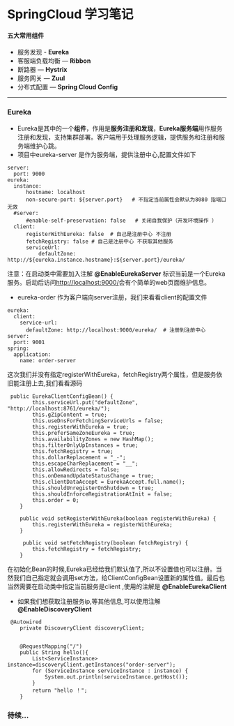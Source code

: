 # SpringCloud 学习笔记



#### 五大常用组件

- 服务发现 - **Eureka**
- 客服端负载均衡 — **Ribbon**
- 断路器 — **Hystrix**
- 服务网关 — **Zuul**
- 分布式配置 — **Spring Cloud Config**

---





### Eureka

- Eureka是其中的一个**组件**，作用是**服务注册和发现**，**Eureka服务端**用作服务注册和发现，支持集群部署。客户端用于处理服务逻辑，提供服务和注册和服务端维护心跳。</br>
- 项目中eureka-server 是作为服务端，提供注册中心,配置文件如下

```
server:
  port: 9000
eureka:
  instance:
      hostname: localhost
      non-secure-port: ${server.port}   # 不指定当前属性会默认为8080 指端口无效
  #server:
      #enable-self-preservation: false   # 关闭自我保护（开发环境操作 ）
  client:
      registerWithEureka: false  # 自己是注册中心 不注册
      fetchRegistry: false # 自己是注册中心 不获取其他服务
      serviceUrl:
          defaultZone: http://${eureka.instance.hostname}:${server.port}/eureka/
```

注意：在启动类中需要加入注解 **@EnableEurekaServer**  标识当前是一个Eureka服务。启动后访问[http://localhost:9000/](https://note.youdao.com/)会有个简单的web页面维护信息。</br>

- eureka-order 作为客户端向server注册，我们来看看client的配置文件

```
eureka:
  client:
    service-url:
      defaultZone: http://localhost:9000/eureka/  # 注册到注册中心
server:
  port: 9001
spring:
  application:
    name: order-server
```
这次我们并没有指定registerWithEureka，fetchRegistry两个属性，但是服务依旧能注册上去,我们看看源码

```
 public EurekaClientConfigBean() {
        this.serviceUrl.put("defaultZone", "http://localhost:8761/eureka/");
        this.gZipContent = true;
        this.useDnsForFetchingServiceUrls = false;
        this.registerWithEureka = true;
        this.preferSameZoneEureka = true;
        this.availabilityZones = new HashMap();
        this.filterOnlyUpInstances = true;
        this.fetchRegistry = true;
        this.dollarReplacement = "_-";
        this.escapeCharReplacement = "__";
        this.allowRedirects = false;
        this.onDemandUpdateStatusChange = true;
        this.clientDataAccept = EurekaAccept.full.name();
        this.shouldUnregisterOnShutdown = true;
        this.shouldEnforceRegistrationAtInit = false;
        this.order = 0;
    }
    
    public void setRegisterWithEureka(boolean registerWithEureka) {
        this.registerWithEureka = registerWithEureka;
    }
    
     public void setFetchRegistry(boolean fetchRegistry) {
        this.fetchRegistry = fetchRegistry;
    }
```
在初始化Bean的时候,Eureka已经给我们默认值了,所以不设置值也可以注册。当然我们自己指定就会调用set方法，给ClientConfigBean设置新的属性值。最后也当然需要在启动类中指定当前服务是client ,使用的注解是 **@EnableEurekaClient** 

- 如果我们想获取注册服务ip,等其他信息,可以使用注解 **@EnableDiscoveryClient**

```
 @Autowired
    private DiscoveryClient discoveryClient;


    @RequestMapping("/")
    public String hello(){
        List<ServiceInstance> instance=discoveryClient.getInstances("order-server");
        for (ServiceInstance serviceInstance : instance) {
            System.out.println(serviceInstance.getHost());
        }
        return "hello ！";
    }
```

### 待续...

        

